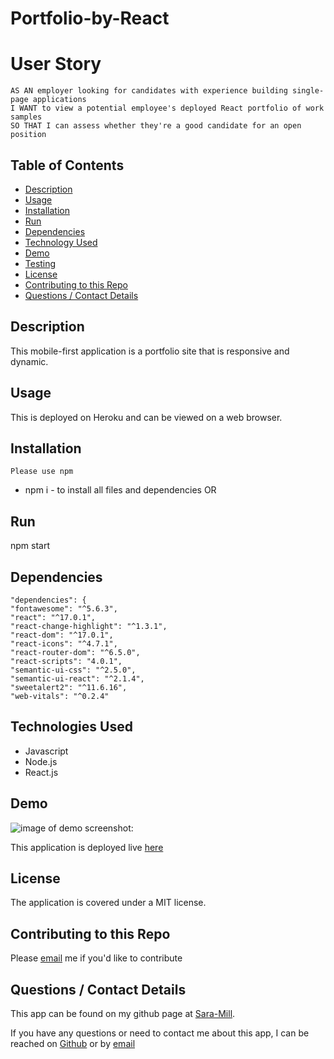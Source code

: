 # Portfolio-by-React

# User Story
    AS AN employer looking for candidates with experience building single-page applications
    I WANT to view a potential employee's deployed React portfolio of work samples
    SO THAT I can assess whether they're a good candidate for an open position

## Table of Contents
  * [Description](#description)
  * [Usage](#usefaq)
  * [Installation](#install)
  * [Run](#run)
  * [Dependencies](#dependencies)
  * [Technology Used](#techno)
  * [Demo](#demo)
  * [Testing](#test)
  * [License](#license)
  * [Contributing to this Repo](#contributing)
  * [Questions / Contact Details](#questions)

  <a name = 'description'></a>
  ## Description
  This mobile-first application is a portfolio site that is responsive and dynamic.

  <a name = 'usefaq'></a>
  ## Usage
  This is deployed on Heroku and can be viewed on a web browser.

  <a name = 'install'></a>
  ## Installation   
    Please use npm 
  * npm i - to install all files and dependencies OR

  <a name = 'run'></a>
  ## Run
  npm start

  <a name = 'dependencies'></a>
  ## Dependencies
    "dependencies": {
    "fontawesome": "^5.6.3",
    "react": "^17.0.1",
    "react-change-highlight": "^1.3.1",
    "react-dom": "^17.0.1",
    "react-icons": "^4.7.1",
    "react-router-dom": "^6.5.0",
    "react-scripts": "4.0.1",
    "semantic-ui-css": "^2.5.0",
    "semantic-ui-react": "^2.1.4",
    "sweetalert2": "^11.6.16",
    "web-vitals": "^0.2.4"
  
  <a name = 'techno'></a>
  ## Technologies Used
  * Javascript
  * Node.js
  * React.js

  <a name ='demo'></a>
  ## Demo
  ![image of demo screenshot:](./images/demo.png)

  This application is deployed live [here](https://saramarie-portfolio.herokuapp.com)

  <a name = 'license'></a>
  ## License
  The application is covered under a MIT license.

  <a name = 'contributing'></a>
  ## Contributing to this Repo
  Please [email](smilligan0183@gmail.com) me if you'd like to contribute

  <a name = 'questions'></a>
  ## Questions / Contact Details
  This app can be found on my github page at [Sara-Mill](https://github.com/Sara-Mill).
  

  If you have any questions or need to contact me about this app, I can be reached on [Github](https://github.com/Sara-Mill) or by [email](smilligan0183@gmail.com)